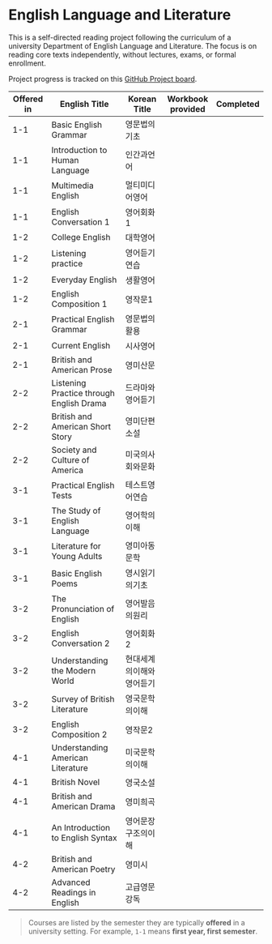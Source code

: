 # English Language and Literature

This is a self-directed reading project following the curriculum of a university Department of English Language and Literature. The focus is on reading core texts independently, without lectures, exams, or formal enrollment.

Project progress is tracked on this [GitHub Project board](https://github.com/users/hwahyeon/projects/5).

|Offered in|English Title|Korean Title|Workbook <br/> provided|Completed|
|---|---|---|:---:|:---:|
|1-1|Basic English Grammar|영문법의기초|||
|1-1|Introduction to Human Language|인간과언어|||
|1-1|Multimedia English|멀티미디어영어|||
|1-1|English Conversation 1|영어회화1|||
|1-2|College English|대학영어|||
|1-2|Listening practice|영어듣기연습|||
|1-2|Everyday English|생활영어|||
|1-2|English Composition 1|영작문1|||
|2-1|Practical English Grammar|영문법의활용||||
|2-1|Current English|시사영어||||
|2-1|British and American Prose|영미산문||||
|2-2|Listening Practice through English Drama|드라마와영어듣기||||
|2-2|British and American Short Story|영미단편소설||||
|2-2|Society and Culture of America|미국의사회와문화||||
|3-1|Practical English Tests|테스트영어연습||||
|3-1|The Study of English Language|영어학의이해||||
|3-1|Literature for Young Adults|영미아동문학||||
|3-1|Basic English Poems|영시읽기의기초||||
|3-2|The Pronunciation of English|영어발음의원리||||
|3-2|English Conversation 2|영어회화2||||
|3-2|Understanding the Modern World|현대세계의이해와영어듣기||||
|3-2|Survey of British Literature|영국문학의이해||||
|3-2|English Composition 2|영작문2||||
|4-1|Understanding American Literature|미국문학의이해||||
|4-1|British Novel|영국소설||||
|4-1|British and American Drama|영미희곡||||
|4-1|An Introduction to English Syntax|영어문장구조의이해||||
|4-2|British and American Poetry|영미시||||
|4-2|Advanced Readings in English|고급영문강독||||

> Courses are listed by the semester they are typically **offered** in a university setting. For example, `1-1` means **first year, first semester**.